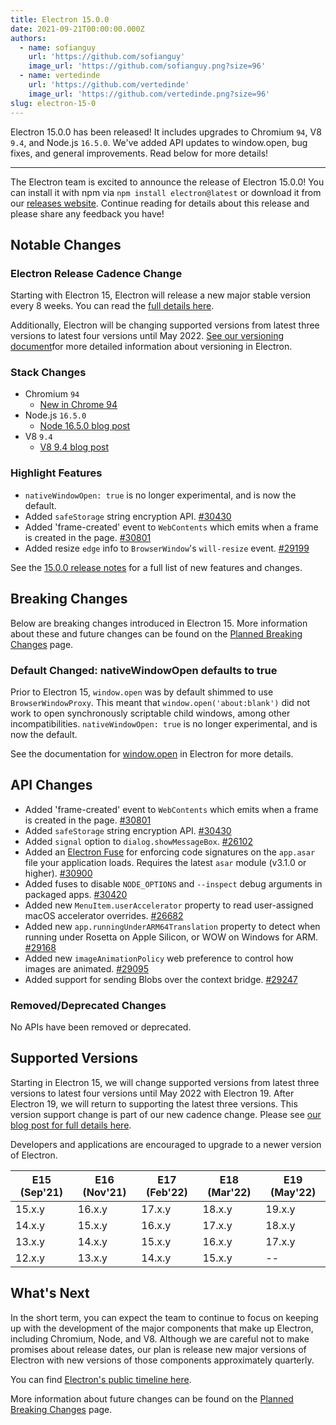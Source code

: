 ```yaml
---
title: Electron 15.0.0
date: 2021-09-21T00:00:00.000Z
authors:
  - name: sofianguy
    url: 'https://github.com/sofianguy'
    image_url: 'https://github.com/sofianguy.png?size=96'
  - name: vertedinde
    url: 'https://github.com/vertedinde'
    image_url: 'https://github.com/vertedinde.png?size=96'
slug: electron-15-0
---
```


Electron 15.0.0 has been released! It includes upgrades to Chromium `94`, V8 `9.4`, and Node.js `16.5.0`. We've added API updates to window.open, bug fixes, and general improvements. Read below for more details!

---

The Electron team is excited to announce the release of Electron 15.0.0! You can install it with npm via `npm install electron@latest` or download it from our [releases website](https://www.electronjs.org/releases/stable). Continue reading for details about this release and please share any feedback you have!

## Notable Changes

### Electron Release Cadence Change

Starting with Electron 15, Electron will release a new major stable version every 8 weeks. You can read the [full details here](https://www.electronjs.org/blog/8-week-cadence).

Additionally, Electron will be changing supported versions from latest three versions to latest four versions until May 2022. [See our versioning document](https://www.electronjs.org/docs/latest/tutorial/electron-versioning)for more detailed information about versioning in Electron.

### Stack Changes

* Chromium `94`
    * [New in Chrome 94](https://developer.chrome.com/blog/new-in-chrome-94/)
* Node.js `16.5.0`
    * [Node 16.5.0 blog post](https://nodejs.org/en/blog/release/v16.5.0/)
* V8 `9.4`
    * [V8 9.4 blog post](https://v8.dev/blog/v8-release-94)

### Highlight Features

* `nativeWindowOpen: true` is no longer experimental, and is now the default.
* Added `safeStorage` string encryption API. [#30430](https://github.com/electron/electron/pull/30430) 
* Added 'frame-created' event to `WebContents` which emits when a frame is created in the page. [#30801](https://github.com/electron/electron/pull/30801) 
* Added resize `edge` info to `BrowserWindow`'s `will-resize` event. [#29199](https://github.com/electron/electron/pull/29199)

See the [15.0.0 release notes](https://github.com/electron/electron/releases/tag/v15.0.0) for a full list of new features and changes.

## Breaking Changes

Below are breaking changes introduced in Electron 15. More information about these and future changes can be found on the [Planned Breaking Changes](https://www.electronjs.org/docs/latest/breaking-changes) page.

### Default Changed: nativeWindowOpen defaults to true

Prior to Electron 15, `window.open` was by default shimmed to use `BrowserWindowProxy`. This meant that `window.open('about:blank')` did not work to open synchronously scriptable child windows, among other incompatibilities. `nativeWindowOpen: true` is no longer experimental, and is now the default.

See the documentation for [window.open](https://www.electronjs.org/docs/latest/api/window-open) in Electron for more details.


## API Changes

* Added 'frame-created' event to `WebContents` which emits when a frame is created in the page. [#30801](https://github.com/electron/electron/pull/30801) 
* Added `safeStorage` string encryption API. [#30430](https://github.com/electron/electron/pull/30430) 
* Added `signal` option to `dialog.showMessageBox`. [#26102](https://github.com/electron/electron/pull/26102) 
* Added an [Electron Fuse](https://www.electronjs.org/docs/latest/tutorial/fuses) for enforcing code signatures on the `app.asar` file your application loads.  Requires the latest `asar` module (v3.1.0 or higher). [#30900](https://github.com/electron/electron/pull/30900) 
* Added fuses to disable `NODE_OPTIONS` and `--inspect` debug arguments in packaged apps. [#30420](https://github.com/electron/electron/pull/30420)
* Added new `MenuItem.userAccelerator` property to read user-assigned macOS accelerator overrides. [#26682](https://github.com/electron/electron/pull/26682) 
* Added new `app.runningUnderARM64Translation` property to detect when running under Rosetta on Apple Silicon, or WOW on Windows for ARM. [#29168](https://github.com/electron/electron/pull/29168) 
* Added new `imageAnimationPolicy` web preference to control how images are animated. [#29095](https://github.com/electron/electron/pull/29095) 
* Added support for sending Blobs over the context bridge. [#29247](https://github.com/electron/electron/pull/29247)


### Removed/Deprecated Changes

No APIs have been removed or deprecated.

## Supported Versions

Starting in Electron 15, we will change supported versions from latest three versions to latest four versions until May 2022 with Electron 19. After Electron 19, we will return to supporting the latest three versions. This version support change is part of our new cadence change. Please see [our blog post for full details here](https://www.electronjs.org/blog/8-week-cadence/#-will-electron-extend-the-number-of-supported-versions).

Developers and applications are encouraged to upgrade to a newer version of Electron.

|	E15 (Sep'21) |	E16 (Nov'21) |	E17 (Feb'22) |	E18 (Mar'22) |	E19 (May'22) |
| ---- | ---- | ---- | ---- | ---- |
|	15.x.y |	16.x.y |	17.x.y |	18.x.y |	19.x.y |
|	14.x.y |	15.x.y |	16.x.y |	17.x.y |	18.x.y |
|	13.x.y |	14.x.y |	15.x.y |	16.x.y |	17.x.y |
|	12.x.y |	13.x.y |	14.x.y |	15.x.y |	-- |

## What's Next

In the short term, you can expect the team to continue to focus on keeping up with the development of the major components that make up Electron, including Chromium, Node, and V8. Although we are careful not to make promises about release dates, our plan is release new major versions of Electron with new versions of those components approximately quarterly.

You can find [Electron's public timeline here](https://www.electronjs.org/docs/latest/tutorial/electron-timelines).

More information about future changes can be found on the [Planned Breaking Changes](https://github.com/electron/electron/blob/main/docs/breaking-changes.md) page.
